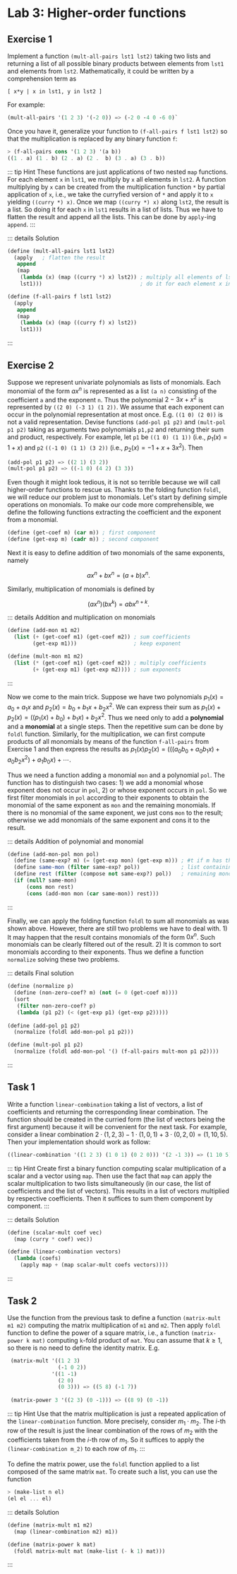 # Lab 3: Higher-order functions

## Exercise 1
Implement a function `(mult-all-pairs lst1 lst2)` taking two lists and returning a list of all
possible binary products between elements from `lst1` and elements from `lst2`. Mathematically,
it could be written by a comprehension term as
```
[ x*y | x in lst1, y in lst2 ]
```
For example:
```scheme
(mult-all-pairs '(1 2 3) '(-2 0)) => (-2 0 -4 0 -6 0)`
```
Once you have it, generalize your
function to `(f-all-pairs f lst1 lst2)` so that the multiplication is replaced by any binary
function `f`:
```scheme
> (f-all-pairs cons '(1 2 3) '(a b))
((1 . a) (1 . b) (2 . a) (2 .  b) (3 . a) (3 . b)) 
```

::: tip Hint
These functions are just applications of two nested `map` functions. For each element `x` in `lst1`,
we multiply by `x` all elements in `lst2`. A function multiplying by `x` can be created from the
multiplication function `*` by partial application of `x`, i.e., we take the curryfied version of
`*` and apply it to `x` yielding `((curry *) x)`. Once we map `((curry *) x)` along `lst2`, the result is a list. So doing it for each `x` in `lst1` results in a
list of lists. Thus we have to flatten the result and append all the lists. This can be done by
`apply`-ing `append`. 
:::

::: details Solution
```scheme
(define (mult-all-pairs lst1 lst2)
  (apply   ; flatten the result
   append
   (map
    (lambda (x) (map ((curry *) x) lst2)) ; multiply all elements of lst2 by x
    lst1)))                               ; do it for each element x in lst1

(define (f-all-pairs f lst1 lst2)
  (apply
   append
   (map
    (lambda (x) (map ((curry f) x) lst2))
    lst1)))
```
:::

## Exercise 2

Suppose we represent univariate polynomials as lists of monomials. Each monomial of
the form $ax^n$ is represented as a list `(a n)` consisting of the coefficient `a` and the exponent
`n`. Thus the polynomial $2-3x+x^2$ is represented by `((2 0) (-3 1) (1 2))`. We
assume that each exponent can occur in the polynomial representation at most once. E.g. `((1 0) (2
0))` is not a valid representation. Devise functions `(add-pol p1 p2)` and `(mult-pol
p1 p2)` taking as arguments two polynomials `p1,p2` and returning their sum and product,
respectively. For example, let `p1` be `((1 0) (1 1))` (i.e., $p_1(x)=1+x$) and
`p2` `((-1 0) (1 1) (3 2))` (i.e., $p_2(x)=-1+x+3x^2$). Then 
```scheme
(add-pol p1 p2) => ((2 1) (3 2))  
(mult-pol p1 p2) => ((-1 0) (4 2) (3 3))
```
Even though it might look tedious, it is not so terrible because we will call higher-order functions to rescue us. Thanks to the folding function `foldl`, we will reduce our problem just to monomials. Let's start by defining simple operations on monomials. To make our code more comprehensible, we define the following functions extracting the coefficient and the exponent from a monomial.
```scheme
(define (get-coef m) (car m)) ; first component
(define (get-exp m) (cadr m)) ; second component
```
Next it is easy to define addition of two monomials of the same exponents, namely

$$ax^n + bx^n = (a+b)x^n.$$

Similarly, multiplication of monomials is defined by

$$(ax^n)(bx^k)=abx^{n+k}.$$

::: details Addition and multiplication on monomials
```scheme
(define (add-mon m1 m2)
  (list (+ (get-coef m1) (get-coef m2)) ; sum coefficients
        (get-exp m1)))                  ; keep exponent

(define (mult-mon m1 m2)
  (list (* (get-coef m1) (get-coef m2)) ; multiply coefficients
        (+ (get-exp m1) (get-exp m2)))) ; sum exponents
```
:::

Now we come to the main trick. Suppose we have two polynomials $p_1(x)=a_0+a_1x$ and
$p_2(x)=b_0+b_1x+b_2x^2$. We can express their sum as
$p_1(x) + p_2(x) = ((p_1(x) + b_0) + b_1x) + b_2x^2$. Thus we need only to add a **polynomial** and
a **monomial** at a single steps. Then the repetitive sum can be done by `foldl` function.
Similarly, for the multiplication, we can first compute products of all monomials by means of the
function `f-all-pairs` from Exercise 1 and then express the results as $p_1(x)p_2(x) = (((a_0b_0 +
a_0b_1x) + a_0b_2x^2) + a_1b_0x) + \cdots$.

Thus we need a function adding a monomial `mon` and a polynomial `pol`. The function has to distinguish two cases: 1) we add a monomial whose exponent does not occur in `pol`, 2) or whose exponent occurs in `pol`. So we first filter monomials in `pol` according to their exponents
to obtain the monomial of the same exponent as `mon` and the remaining monomials. If there is no monomial of the same exponent, we just cons `mon` to the result; otherwise we add monomials of the same exponent and cons it to the result.

::: details Addition of polynomial and monomial
```scheme
(define (add-mon-pol mon pol)
  (define (same-exp? m) (= (get-exp mon) (get-exp m))) ; #t if m has the same exponent as mon
  (define same-mon (filter same-exp? pol))             ; list containing the monomial of the same exponent or empty list
  (define rest (filter (compose not same-exp?) pol))   ; remaining monomials of different exponents
  (if (null? same-mon)                                 
      (cons mon rest)
      (cons (add-mon mon (car same-mon)) rest)))
```
:::

Finally, we can apply the folding function `foldl` to sum all monomials as was shown above. However, there are still two problems we have to deal with. 1) It may happen that the result contains monomials of the form $0x^n$. Such monomials can be clearly filtered out of the result. 2) It is common to sort monomials according to their exponents. Thus we define a function `normalize` solving these two problems.

::: details Final solution
```scheme
(define (normalize p)
  (define (non-zero-coef? m) (not (= 0 (get-coef m)))) 
  (sort
   (filter non-zero-coef? p)
   (lambda (p1 p2) (< (get-exp p1) (get-exp p2)))))
  
(define (add-pol p1 p2)
  (normalize (foldl add-mon-pol p1 p2)))

(define (mult-pol p1 p2)
  (normalize (foldl add-mon-pol '() (f-all-pairs mult-mon p1 p2))))
```
:::

## Task 1
Write a function `linear-combination` taking a list of vectors, a list of coefficients and returning
the corresponding linear combination. The function should be created in the curried form (the list
of vectors being the first argument) because it will be convenient for the next task. For example,
consider a linear combination $2\cdot(1, 2, 3) - 1\cdot(1, 0, 1) + 3\cdot(0, 2, 0) = (1,10,5)$. Then
your implementation should work as follow:
```scheme
((linear-combination '((1 2 3) (1 0 1) (0 2 0))) '(2 -1 3)) => (1 10 5)
```

::: tip Hint
Create first a binary function computing scalar multiplication of a scalar and a vector using `map`.
Then use the fact that `map` can apply the scalar multiplication to two lists simultaneously (in our
case, the list of coefficients and the list of vectors).  This results in a list of vectors
multiplied by respective coefficients. Then it suffices to sum them component by component.
:::


::: details Solution
```scheme
(define (scalar-mult coef vec)
  (map (curry * coef) vec))

(define (linear-combination vectors)
  (lambda (coefs)
    (apply map + (map scalar-mult coefs vectors))))
```
:::


## Task 2
Use the function from the previous task to define a function `(matrix-mult m1 m2)` computing the
matrix multiplication of `m1` and `m2`. Then apply `foldl` function to define the power of a square
matrix, i.e., a function `(matrix-power k mat)` computing `k`-fold product of `mat`. You can assume
that $k\geq 1$, so there is no need to define the identity matrix. E.g.
```scheme
 (matrix-mult '((1 2 3) 
                (-1 0 2)) 
              '((1 -1) 
                (2 0) 
                (0 3))) => ((5 8) (-1 7)) 
                
 (matrix-power 3 '((2 3) (0 -1))) => ((8 9) (0 -1))
```

::: tip Hint
Use that the matrix multiplication is just a repeated application of the `linear-combination`
function. More precisely, consider $m_1\cdot m_2$. The $i$-th row of the result is just the linear
combination of the rows of $m_2$ with the coefficients taken from the $i$-th row of $m_1$. So it
suffices to apply the `(linear-combination m_2)` to each row of $m_1$. 
:::

To define the matrix power, use the `foldl` function applied to a list composed of the same matrix
`mat`. To create such a list, you can use the function
```scheme
> (make-list n el)
(el el ... el)
```


::: details Solution
```scheme
(define (matrix-mult m1 m2)
  (map (linear-combination m2) m1))

(define (matrix-power k mat)
  (foldl matrix-mult mat (make-list (- k 1) mat)))
```
:::
